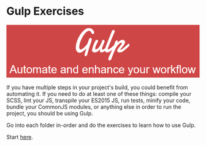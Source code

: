 # Gulp Exercises

[![Gulp: Automate and enhance your workflow](gulp.png)](http://gulpjs.com/)

If you have multiple steps in your project's build, you could benefit from automating it. If you need to do at least one of these things: compile your SCSS, lint your JS, transpile your ES2015 JS, run tests, minify your code, bundle your CommonJS modules, or anything else in order to run the project, you should be using Gulp.

Go into each folder in-order and do the exercises to learn how to use Gulp.

Start [here](01-run).
